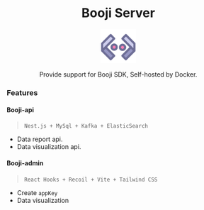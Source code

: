 <h1 align="center">Booji Server</h1>
<div align="center">
<img src="https://raw.githubusercontent.com/tian0o0/pic/master/icon.png" width="80">
</div>

<p align="center">Provide support for Booji SDK, Self-hosted by Docker.</p>

### Features

#### Booji-api

> `Nest.js + MySql + Kafka + ElasticSearch`

- Data report api.
- Data visualization api.

#### Booji-admin

> `React Hooks + Recoil + Vite + Tailwind CSS`

- Create `appKey`
- Data visualization

